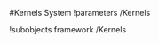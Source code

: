 <!-- MOOSE System Documentation Stub: Remove this when content is added. -->
#Kernels System
!parameters /Kernels

!subobjects framework /Kernels

